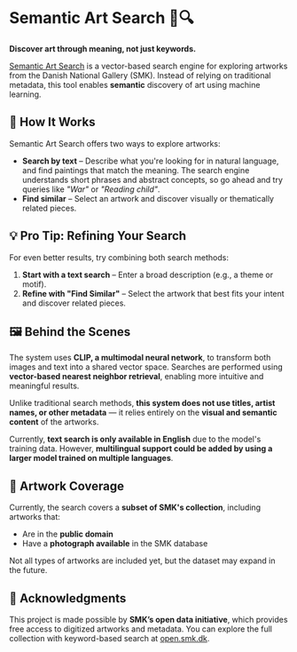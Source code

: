 # Semantic Art Search 🎨🔍

**Discover art through meaning, not just keywords.**

[Semantic Art Search](https://semantic-art-search.kristianms.com) is a vector-based search engine for exploring artworks from the Danish National Gallery (SMK). Instead of relying on traditional metadata, this tool enables **semantic** discovery of art using machine learning.

## 🔎 How It Works
Semantic Art Search offers two ways to explore artworks:
- **Search by text** – Describe what you're looking for in natural language, and find paintings that match the meaning. The search engine understands short phrases and abstract concepts, so go ahead and try queries like *"War"* or *"Reading child"*.
- **Find similar** – Select an artwork and discover visually or thematically related pieces.

## 💡 Pro Tip: Refining Your Search
For even better results, try combining both search methods:
1. **Start with a text search** – Enter a broad description (e.g., a theme or motif).
2. **Refine with "Find Similar"** – Select the artwork that best fits your intent and discover related pieces.

## 🖼️ Behind the Scenes
The system uses **CLIP, a multimodal neural network**, to transform both images and text into a shared vector space. Searches are performed using **vector-based nearest neighbor retrieval**, enabling more intuitive and meaningful results.

Unlike traditional search methods, **this system does not use titles, artist names, or other metadata** — it relies entirely on the **visual and semantic content** of the artworks.

Currently, **text search is only available in English** due to the model's training data. However, **multilingual support could be added by using a larger model trained on multiple languages**.

## 🎨 Artwork Coverage
Currently, the search covers a **subset of SMK's collection**, including artworks that:
- Are in the **public domain**
- Have a **photograph available** in the SMK database

Not all types of artworks are included yet, but the dataset may expand in the future.

## 🙌 Acknowledgments
This project is made possible by **SMK’s open data initiative**, which provides free access to digitized artworks and metadata. You can explore the full collection with keyword-based search at [open.smk.dk](https://open.smk.dk/).

